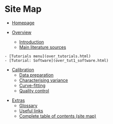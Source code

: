 # Site Map

- [Homepage](index.html) 

- [Overview](over_overview.html)  
    - [Introduction](over_intro.html)  
    - [Main literature sources](over_main_sources.html)  
<!--
    - [Project scope](overview/scope.html)  
    - [General principles](overview/principles.html)  
-->
    - [Tutorials menu](over_tutorials.html)  
    - [Tutorial: Software](over_tut1_software.html)

- [Calibration](calibration/_calibration.html)
    - [Data preparation](calibration/tut2_prep/background.html)
    - [Characterising variance](calibration/tut3_variance/background.html)
    - [Curve-fitting](calibration/tut4_curve/background.html)
    - [Quality control](calibration/tut5_qc/background.html)
<!--
- [Reliabiblity](reliability/_reliability.html)

- [Agreement (with reference) Study](agree/_agree.html)
-->
- [Extras](extra_glossary.html)
    - [Glossary](extra_links.html)
    - [Useful links](extra_links.html)
    - [Complete table of contents (site map)](extra_sitemap.html)  

<!--
    - [Pulling it all together](appendices/tut9_wrap.html)
        - [Supplementary tutorial: Reporting tools](appendices/tut9_wrap/reporting_tools.html)


- [About this ebook](news.html)

-->
